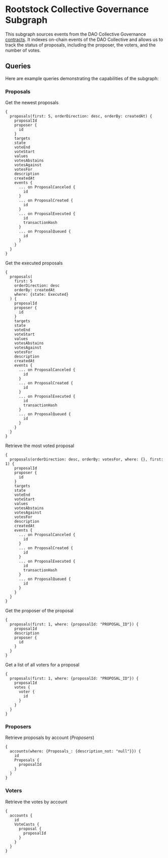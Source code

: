 # Rootstock Collective Governance Subgraph

This subgraph sources events from the DAO Collective Governance [contracts](https://explorer.rootstock.io/address/0x71ac6ff904a17f50f2c07b693376ccc1c92627f0). It indexes on-chain events of the DAO Collective and allows us to track the status of proposals, including the proposer, the voters, and the number of votes.

## Queries

Here are example queries demonstrating the capabilities of the subgraph:

### Proposals

Get the newest proposals

```
{
  proposals(first: 5, orderDirection: desc, orderBy: createdAt) {
    proposalId
    proposer {
      id
    }
    targets
    state
    voteEnd
    voteStart
    values
    votesAbstains
    votesAgainst
    votesFor
    description
    createdAt
    events {
      ... on ProposalCanceled {
        id
      }
      ... on ProposalCreated {
        id
      }
      ... on ProposalExecuted {
        id
        transactionHash
      }
      ... on ProposalQueued {
        id
      }
    }
  }
}
```

Get the executed proposals

```
{
  proposals(
    first: 5
    orderDirection: desc
    orderBy: createdAt
    where: {state: Executed}
  ) {
    proposalId
    proposer {
      id
    }
    targets
    state
    voteEnd
    voteStart
    values
    votesAbstains
    votesAgainst
    votesFor
    description
    createdAt
    events {
      ... on ProposalCanceled {
        id
      }
      ... on ProposalCreated {
        id
      }
      ... on ProposalExecuted {
        id
        transactionHash
      }
      ... on ProposalQueued {
        id
      }
    }
  }
}
```

Retrieve the most voted proposal

```
{
  proposals(orderDirection: desc, orderBy: votesFor, where: {}, first: 1) {
    proposalId
    proposer {
      id
    }
    targets
    state
    voteEnd
    voteStart
    values
    votesAbstains
    votesAgainst
    votesFor
    description
    createdAt
    events {
      ... on ProposalCanceled {
        id
      }
      ... on ProposalCreated {
        id
      }
      ... on ProposalExecuted {
        id
        transactionHash
      }
      ... on ProposalQueued {
        id
      }
    }
  }
}
```

Get the proposer of the proposal

```
{
  proposals(first: 1, where: {proposalId: "PROPOSAL_ID"}) {
    proposalId
    description
    proposer {
      id
    }
  }
}
```

Get a list of all voters for a proposal
```
{
  proposals(first: 1, where: {proposalId: "PROPOSAL_ID"}) {
    proposalId
    votes {
      voter {
        id
      }
    }
  }
}
```


### Proposers

Retrieve proposals by account (*Proposers*)

```
{
  accounts(where: {Proposals_: {description_not: "null"}}) {
    id
    Proposals {
      proposalId
    }
  }
}
```

### Voters

Retrieve the votes by account

```
{
  accounts {
    id
    VoteCasts {
      proposal {
        proposalId
      }
    }
  }
}
```